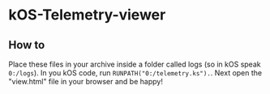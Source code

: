 # kOS-Telemetry-viewer
## How to
Place these files in your archive inside a folder called logs (so in kOS speak `0:/logs`).
In you kOS code, run `RUNPATH("0:/telemetry.ks").`.
Next open the "view.html" file in your browser and be happy!
